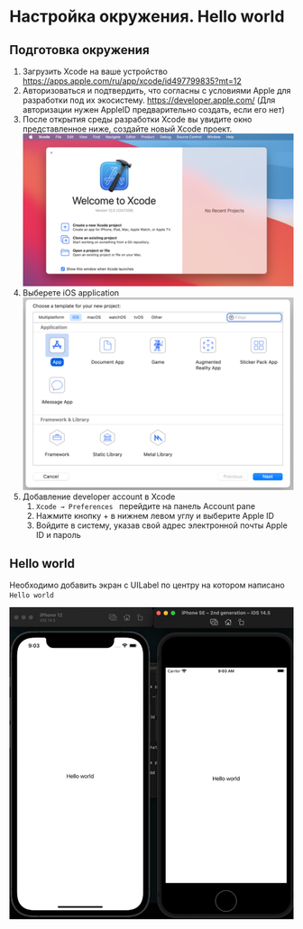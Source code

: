 # Настройка окружения. Hello world 

## Подготовка окружения
1. Загрузить Xcode на ваше устройство
https://apps.apple.com/ru/app/xcode/id497799835?mt=12
2. Авторизоваться и подтвердить, что согласны с условиями Apple для разработки под их экосистему.
https://developer.apple.com/ (Для авторизации нужен AppleID предварительно создать, если его нет)
3. После открытия среды разработки Xcode вы увидите окно представленное ниже, создайте новый Xcode проект.
 ![](./Images/1.png)
4. Выберете iOS application
 ![](./Images/2.png)
5. Добавление developer account в Xcode
    1. ```Xcode → Preferences ``` 
перейдите на панель Account pane
    2. Нажмите кнопку + в нижнем левом углу и выберите Apple ID
    3. Войдите в систему, указав свой адрес электронной почты Apple ID и пароль 
## Hello world 
Необходимо добавить экран с UILabel по центру на котором написано ```Hello world```

![](./Images/3.jpg)
